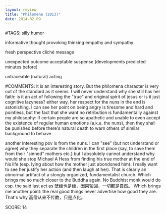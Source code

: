 ```yaml
---
layout: review
title: "Philomena (2013)"
date: 2014-02-09
---
```


#TAGS:
silly humor

informative
thought provoking thinking
empathy and sympathy

fresh perspective
cliché message

unexpected outcome
acceptable suspense (developments predicted minutes before)

untraceable (natural) acting

#COMMENTS:
it is an interesting story. But the philomena character is very out of the standard as it seems. I will never understand why she still has her faith: is it an act of following the "true" and original spirit of jesus or is it just cognitive lazyness? either way, her respect for the nuns in the end is astonishing. I can see her point on being angry is tiresome and hard and pointless, but the fact that she want no retribution is fundamentally against my philosophy: if certain people are so apathetic and unable to even accept the existence of regular human emotions (a.k.a. the nuns), then they shall be punished before there's natural death to warn others of similar background to behave.

another interesting pov is from the nuns. I can "see" (but not understand or agree) why they separate the children in the first place (say, to save them from their "sinned" mothers etc.) but I absolutely cannot understand why would she stop Michael A Hess from finding his true mother at the end of his life (esp. lying about how the mother just abondoned him). I really want to see her justify her action (and then laugh at her). That is clearly an abnormal artifact of a stongly organized, fundamentalist church. Which brings me so much closer to the Buddha again. No Buddhist monk would do esp. the said last act as 孽缘也是缘，因果轮回，一切都是自然。 Which brings me another point: the real good things never advertise how good they are. That's why 高僧从来不传教，只是点化。





SCORE:
14
